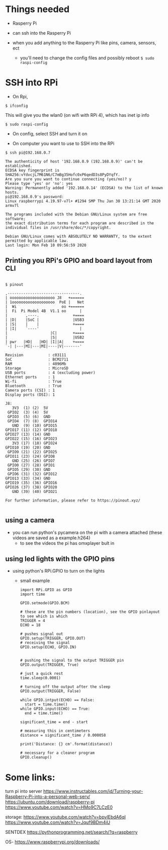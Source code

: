 # Things needed
- Rasperry Pi


- can ssh into the Rasperry Pi
- when you add anything to the Rasperry Pi like pins, camera, sensors, ect
   - you'll need to change the config files and possibly reboot
   `$ sudo raspi-config`

# SSH into RPi

- On Rpi,
```
$ ifconfig
```
This will give you the wlan0 (on wifi with RPi 4), which has
inet ip info

```
$ sudo raspi-config

```

- On config, select SSH and turn it on



- On computer you want to use to SSH into the RPi

```
$ ssh pi@192.168.0.7
```
```
The authenticity of host '192.168.0.9 (192.168.0.9)' can't be established.
ECDSA key fingerprint is SHA256:vYdvcjL7M61N6/C7mBg35Hofc0xP6qedD3s8PyDYqfY.
Are you sure you want to continue connecting (yes/no)? y
Please type 'yes' or 'no': yes
Warning: Permanently added '192.168.0.14' (ECDSA) to the list of known hosts.
pi@192.168.0.9's password:
Linux raspberrypi 4.19.97-v7l+ #1294 SMP Thu Jan 30 13:21:14 GMT 2020 armv7l

The programs included with the Debian GNU/Linux system are free software;
the exact distribution terms for each program are described in the
individual files in /usr/share/doc/*/copyright.

Debian GNU/Linux comes with ABSOLUTELY NO WARRANTY, to the extent
permitted by applicable law.
Last login: Mon Feb 10 09:56:59 2020

```


## Printing you RPi's GPIO and board layout from CLI
```

$ pinout

,--------------------------------.
| oooooooooooooooooooo J8   +======
| 1ooooooooooooooooooo  PoE |   Net
|  Wi                    oo +======
|  Fi  Pi Model 4B  V1.1 oo      |
|        ,----.               +====
| |D|    |SoC |               |USB3
| |S|    |    |               +====
| |I|    `----'                  |
|                   |C|       +====
|                   |S|       |USB2
| pwr   |HD|   |HD| |I||A|    +====
`-| |---|MI|---|MI|----|V|-------'

Revision           : c03111
SoC                : BCM2711
RAM                : 4096Mb
Storage            : MicroSD
USB ports          : 4 (excluding power)
Ethernet ports     : 1
Wi-fi              : True
Bluetooth          : True
Camera ports (CSI) : 1
Display ports (DSI): 1

J8:
   3V3  (1) (2)  5V    
 GPIO2  (3) (4)  5V    
 GPIO3  (5) (6)  GND   
 GPIO4  (7) (8)  GPIO14
   GND  (9) (10) GPIO15
GPIO17 (11) (12) GPIO18
GPIO27 (13) (14) GND   
GPIO22 (15) (16) GPIO23
   3V3 (17) (18) GPIO24
GPIO10 (19) (20) GND   
 GPIO9 (21) (22) GPIO25
GPIO11 (23) (24) GPIO8 
   GND (25) (26) GPIO7 
 GPIO0 (27) (28) GPIO1 
 GPIO5 (29) (30) GND   
 GPIO6 (31) (32) GPIO12
GPIO13 (33) (34) GND   
GPIO19 (35) (36) GPIO16
GPIO26 (37) (38) GPIO20
   GND (39) (40) GPIO21

For further information, please refer to https://pinout.xyz/


```


## using a camera
- you can run python's pycamera on the pi with a camera attached (these videos are saved as a example.h264)
  - to see the videos the pi has omxplayer bult in


## using led lights with the GPIO pins

- using python's RPi.GPIO to turn on the lights

  - small example
    ```
    import RPi.GPIO as GPIO
    import time

    GPIO.setmode(GPIO.BCM)

    # these are the pin numbers (location), see the GPIO pinlayout to see which is which
    TRIGGER = 4
    ECHO = 18

    # pushes signal out
    GPIO.setup(TRIGGER, GPIO.OUT)
    # receiving the signal
    GPIO.setup(ECHO, GPIO.IN)


    # pushing the signal to the output TRIGGER pin
    GPIO.output(TRIGGER, True)

    # just a quick rest
    time.sleep(0.0001)

    # turning off the output after the sleep
    GPIO.output(TRIGGER, False)

    while GPIO.intput(ECHO) == False:
      start = time.time()
    while GPIO.input(ECHO) == True:
      end = time.time()

    significant_time = end - start

    # measuring this in centimeters
    distance = significant_time / 0.000058

    print('Distance: {} cm'.format(distance))

    # necessary for a cleaner program
    GPIO.cleanup()
    ```

# Some links:
turn pi into server
https://www.instructables.com/id/Turning-your-Raspberry-Pi-into-a-personal-web-serv/
https://ubuntu.com/download/raspberry-pi
https://www.youtube.com/watch?v=HMo9C7LCzE0

storage:
https://www.youtube.com/watch?v=bpvlEbdA6qI
https://www.youtube.com/watch?v=Jquf9BDm4iU

SENTDEX
https://pythonprogramming.net/search/?q=raspberry

OS-
https://www.raspberrypi.org/downloads/
